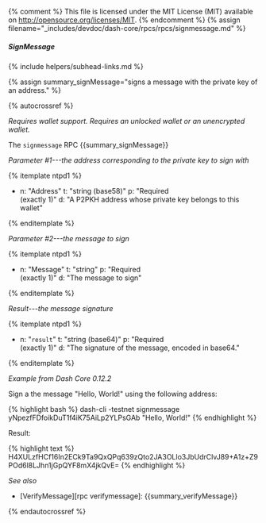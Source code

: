 {% comment %}
This file is licensed under the MIT License (MIT) available on
http://opensource.org/licenses/MIT.
{% endcomment %}
{% assign filename="_includes/devdoc/dash-core/rpcs/rpcs/signmessage.md" %}

##### SignMessage
{% include helpers/subhead-links.md %}
<!-- __ -->
{% assign summary_signMessage="signs a message with the private key of an address." %}

{% autocrossref %}

*Requires wallet support. Requires an unlocked wallet or an
unencrypted wallet.*

The `signmessage` RPC {{summary_signMessage}}

*Parameter #1---the address corresponding to the private key to sign with*

{% itemplate ntpd1 %}
- n: "Address"
  t: "string (base58)"
  p: "Required<br>(exactly 1)"
  d: "A P2PKH address whose private key belongs to this wallet"

{% enditemplate %}

*Parameter #2---the message to sign*

{% itemplate ntpd1 %}
- n: "Message"
  t: "string"
  p: "Required<br>(exactly 1)"
  d: "The message to sign"

{% enditemplate %}

*Result---the message signature*

{% itemplate ntpd1 %}
- n: "`result`"
  t: "string (base64)"
  p: "Required<br>(exactly 1)"
  d: "The signature of the message, encoded in base64."

{% enditemplate %}

*Example from Dash Core 0.12.2*

Sign a the message "Hello, World!" using the following address:

{% highlight bash %}
dash-cli -testnet signmessage yNpezfFDfoikDuT1f4iK75AiLp2YLPsGAb "Hello, World!"
{% endhighlight %}

Result:

{% highlight text %}
H4XULzfHCf16In2ECk9Ta9QxQPq639zQto2JA3OLlo3JbUdrClvJ89+A1z+Z9POd6l8LJhn1jGpQYF8mX4jkQvE=
{% endhighlight %}

*See also*

* [VerifyMessage][rpc verifymessage]: {{summary_verifyMessage}}

{% endautocrossref %}
